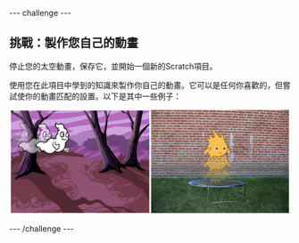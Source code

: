 \--- challenge \---

## 挑戰：製作您自己的動畫

停止您的太空動畫，保存它，並開始一個新的Scratch項目。

使用您在此項目中學到的知識來製作你自己的動畫。它可以是任何你喜歡的，但嘗試使你的動畫匹配的設置。以下是其中一些例子：

![截圖](images/space-egs.png)

\--- /challenge \---